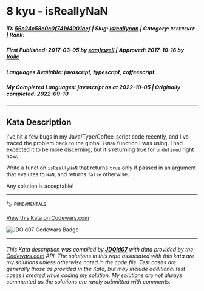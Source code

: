 # 8 kyu - isReallyNaN

##### **ID**: [56c24c58e0c0f741d4001aef](https://www.codewars.com/kata/56c24c58e0c0f741d4001aef) | **Slug**: [isreallynan](https://www.codewars.com/kata/56c24c58e0c0f741d4001aef) | **Category**: `REFERENCE` | **Rank**: <span style="color:white">8 kyu</span>

##### **First Published**: 2017-03-05 ***by*** [samjewell](https://www.codewars.com/users/samjewell) | **Approved**: 2017-10-16 ***by*** [Voile](https://www.codewars.com/users/Voile)

##### **Languages Available**: javascript, typescript, coffeescript

##### **My Completed Languages**: javascript ***as at*** 2022-10-05 | **Originally completed**: 2022-09-10

---

## Kata Description


I've hit a few bugs in my Java/Type/Coffee-script  code recently, and I've traced the problem back to the global `isNaN` function I was using. I had expected it to be more discerning, but it's returning true for `undefined` right now.



Write a function `isReallyNaN` that returns `true` only if passed in an argument that evalutes to `NaN`, and returns `false` otherwise.



Any solution is acceptable!

---


🏷 `FUNDAMENTALS`


[View this Kata on Codewars.com](https://www.codewars.com/kata/56c24c58e0c0f741d4001aef)

![](https://www.codewars.com/users/jdold07/badges/large "JDOld07 Codewars Badge")

---

###### *This Kata description was compiled by [**JDOld07**](https://tpstech.dev) with data provided by the [Codewars.com](https://www.codewars.com) API.  The solutions in this repo associated with this kata are my solutions unless otherwise noted in the code file.  Test cases are generally those as provided in the Kata, but may include additional test cases I created while coding my solution.  My solutions are not always commented as the solutions are rarely submitted with comments.*
